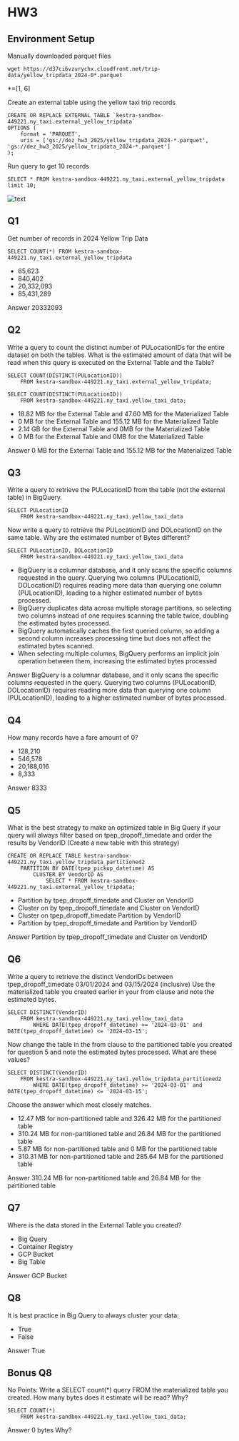 # HW3

## Environment Setup

Manually downloaded parquet files

    wget https://d37ci6vzurychx.cloudfront.net/trip-data/yellow_tripdata_2024-0*.parquet

*=[1, 6]

Create an external table using the yellow taxi trip records

    CREATE OR REPLACE EXTERNAL TABLE `kestra-sandbox-449221.ny_taxi.external_yellow_tripdata`
    OPTIONS (
        format = 'PARQUET',
        uris = ['gs://dez_hw3_2025/yellow_tripdata_2024-*.parquet', 'gs://dez_hw3_2025/yellow_tripdata_2024-*.parquet']
    );

Run query to get 10 records

    SELECT * FROM kestra-sandbox-449221.ny_taxi.external_yellow_tripdata limit 10;

![text](/03-data-warehouse/img/Screenshot%202025-02-04%20at%202.38.50 PM.png)

## Q1

Get number of records in 2024 Yellow Trip Data

    SELECT COUNT(*) FROM kestra-sandbox-449221.ny_taxi.external_yellow_tripdata

* 65,623
* 840,402
* 20,332,093
* 85,431,289

Answer 20332093

## Q2

Write a query to count the distinct number of PULocationIDs for the entire dataset on both the tables.
What is the estimated amount of data that will be read when this query is executed on the External Table and the Table?

    SELECT COUNT(DISTINCT(PULocationID))
        FROM kestra-sandbox-449221.ny_taxi.external_yellow_tripdata;

    SELECT COUNT(DISTINCT(PULocationID))
        FROM kestra-sandbox-449221.ny_taxi.yellow_taxi_data;

* 18.82 MB for the External Table and 47.60 MB for the Materialized Table
* 0 MB for the External Table and 155.12 MB for the Materialized Table
* 2.14 GB for the External Table and 0MB for the Materialized Table
* 0 MB for the External Table and 0MB for the Materialized Table

Answer 0 MB for the External Table and 155.12 MB for the Materialized Table

## Q3

Write a query to retrieve the PULocationID from the table (not the external table) in BigQuery.

    SELECT PULocationID
        FROM kestra-sandbox-449221.ny_taxi.yellow_taxi_data

Now write a query to retrieve the PULocationID and DOLocationID on the same table. Why are the estimated number of Bytes different?

    SELECT PULocationID, DOLocationID
        FROM kestra-sandbox-449221.ny_taxi.yellow_taxi_data

* BigQuery is a columnar database, and it only scans the specific columns requested in the query. Querying two columns (PULocationID, DOLocationID) requires reading more data than querying one column (PULocationID), leading to a higher estimated number of bytes processed.
* BigQuery duplicates data across multiple storage partitions, so selecting two columns instead of one requires scanning the table twice, doubling the estimated bytes processed.
* BigQuery automatically caches the first queried column, so adding a second column increases processing time but does not affect the estimated bytes scanned.
* When selecting multiple columns, BigQuery performs an implicit join operation between them, increasing the estimated bytes processed

Answer BigQuery is a columnar database, and it only scans the specific columns requested in the query. Querying two columns (PULocationID, DOLocationID) requires reading more data than querying one column (PULocationID), leading to a higher estimated number of bytes processed.

## Q4

How many records have a fare amount of 0?

* 128,210
* 546,578
* 20,188,016
* 8,333

Answer 8333

## Q5

What is the best strategy to make an optimized table in Big Query if your query will always filter based on tpep_dropoff_timedate and order the results by VendorID (Create a new table with this strategy)

    CREATE OR REPLACE TABLE kestra-sandbox-449221.ny_taxi.yellow_tripdata_partitioned2
        PARTITION BY DATE(tpep_pickup_datetime) AS
            CLUSTER BY VendorID AS
                SELECT * FROM kestra-sandbox-449221.ny_taxi.external_yellow_tripdata;

* Partition by tpep_dropoff_timedate and Cluster on VendorID
* Cluster on by tpep_dropoff_timedate and Cluster on VendorID
* Cluster on tpep_dropoff_timedate Partition by VendorID
* Partition by tpep_dropoff_timedate and Partition by VendorID

Answer Partition by tpep_dropoff_timedate and Cluster on VendorID

## Q6

Write a query to retrieve the distinct VendorIDs between tpep_dropoff_timedate 03/01/2024 and 03/15/2024 (inclusive)
Use the materialized table you created earlier in your from clause and note the estimated bytes.

    SELECT DISTINCT(VendorID)
        FROM kestra-sandbox-449221.ny_taxi.yellow_taxi_data
            WHERE DATE(tpep_dropoff_datetime) >= '2024-03-01' and DATE(tpep_dropoff_datetime) <= '2024-03-15';

Now change the table in the from clause to the partitioned table you created for question 5 and note the estimated bytes processed. What are these values?

    SELECT DISTINCT(VendorID)
        FROM kestra-sandbox-449221.ny_taxi.yellow_tripdata_partitioned2
            WHERE DATE(tpep_dropoff_datetime) >= '2024-03-01' and DATE(tpep_dropoff_datetime) <= '2024-03-15';

Choose the answer which most closely matches.

* 12.47 MB for non-partitioned table and 326.42 MB for the partitioned table
* 310.24 MB for non-partitioned table and 26.84 MB for the partitioned table
* 5.87 MB for non-partitioned table and 0 MB for the partitioned table
* 310.31 MB for non-partitioned table and 285.64 MB for the partitioned table

Answer 310.24 MB for non-partitioned table and 26.84 MB for the partitioned table

## Q7

Where is the data stored in the External Table you created?

* Big Query
* Container Registry
* GCP Bucket
* Big Table

Answer GCP Bucket

## Q8

It is best practice in Big Query to always cluster your data:

* True
* False

Answer True

## Bonus Q8

No Points: Write a SELECT count(*) query FROM the materialized table you created. How many bytes does it estimate will be read? Why?

    SELECT COUNT(*)
        FROM kestra-sandbox-449221.ny_taxi.yellow_taxi_data;

Answer 0 bytes Why?
